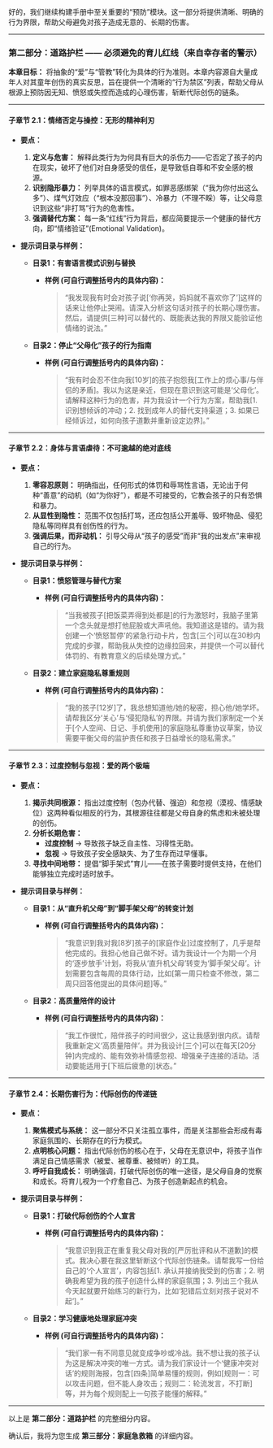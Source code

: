 好的，我们继续构建手册中至关重要的“预防”模块。这一部分将提供清晰、明确的行为界限，帮助父母避免对孩子造成无意的、长期的伤害。

---

### **第二部分：道路护栏 —— 必须避免的育儿红线（来自幸存者的警示）**

**本章目标：** 将抽象的“爱”与“管教”转化为具体的行为准则。本章内容源自大量成年人对其童年创伤的真实反思，旨在提供一个清晰的“行为禁区”列表，帮助父母从根源上预防因无知、愤怒或失控而造成的心理伤害，斩断代际创伤的链条。

---

#### **子章节 2.1：情绪否定与操控：无形的精神利刃**

*   **要点：**
    1.  **定义与危害：** 解释此类行为为何具有巨大的杀伤力——它否定了孩子的内在现实，破坏了他们对自身感受的信任，是导致低自尊和不安全感的根源。
    2.  **识别隐形暴力：** 列举具体的语言模式，如罪恶感绑架（“我为你付出这么多”）、煤气灯效应（“根本没那回事”）、冷暴力（不理不睬）等，让父母意识到这些“非打骂”行为的危害性。
    3.  **强调替代方案：** 每一条“红线”行为背后，都应简要提示一个健康的替代方向，即“情绪验证”(Emotional Validation)。

*   **提示词目录与样例：**

    *   **目录1：有害语言模式识别与替换**
        *   **样例 (可自行调整括号内的具体内容)：**
            > “我发现我有时会对孩子说[‘你再哭，妈妈就不喜欢你了’]这样的话来让他停止哭闹。请深入分析这句话对孩子的长期心理伤害。然后，请提供[三种]可以替代的、既能表达我的界限又能验证他情绪的说法。”

    *   **目录2：停止“父母化”孩子的行为指南**
        *   **样例 (可自行调整括号内的具体内容)：**
            > “我有时会忍不住向我[10岁]的孩子抱怨我[工作上的烦心事/与伴侣的矛盾]。我以为这是亲近，但现在意识到这可能是‘父母化’。请解释这种行为的危害，并为我设计一个行为方案，帮助我[1. 识别想倾诉的冲动；2. 找到成年人的替代支持渠道；3. 如果已经倾诉过，如何向孩子道歉并重新设定边界]。”

---

#### **子章节 2.2：身体与言语虐待：不可逾越的绝对底线**

*   **要点：**
    1.  **零容忍原则：** 明确指出，任何形式的体罚和辱骂性言语，无论出于何种“善意”的动机（如“为你好”），都是不可接受的，它教会孩子的只有恐惧和暴力。
    2.  **从显性到隐性：** 范围不仅包括打骂，还应包括公开羞辱、毁坏物品、侵犯隐私等同样具有创伤性的行为。
    3.  **强调后果，而非动机：** 引导父母从“孩子的感受”而非“我的出发点”来审视自己的行为。

*   **提示词目录与样例：**

    *   **目录1：愤怒管理与替代方案**
        *   **样例 (可自行调整括号内的具体内容)：**
            > “当我被孩子[把饭菜弄得到处都是]的行为激怒时，我脑子里第一个念头就是想打他屁股或大声吼他。我知道这是错的。请为我创建一个‘愤怒暂停’的紧急行动卡片，包含[三个]可以在30秒内完成的步骤，帮助我从失控的边缘拉回来，并提供一个可以替代体罚的、有教育意义的后续处理方式。”

    *   **目录2：建立家庭隐私尊重规则**
        *   **样例 (可自行调整括号内的具体内容)：**
            > “我的孩子[12岁]了，我总想知道他/她的秘密，担心他/她学坏。请帮我区分‘关心’与‘侵犯隐私’的界限。并请为我们家制定一个关于[个人空间、日记、手机使用]的家庭隐私尊重协议草案，协议需要平衡父母的监护责任和孩子日益增长的隐私需求。”

---

#### **子章节 2.3：过度控制与忽视：爱的两个极端**

*   **要点：**
    1.  **揭示共同根源：** 指出过度控制（包办代替、强迫）和忽视（漠视、情感缺位）这两种看似相反的行为，其根源往往都是父母自身的焦虑和未被处理的创伤。
    2.  **分析长期危害：**
        *   **过度控制** -> 导致孩子缺乏自主性、习得性无助。
        *   **忽视** -> 导致孩子安全感缺失、为了生存而过早懂事。
    3.  **寻找中间地带：** 提倡“脚手架式”育儿——在孩子需要时提供支持，在他们能够独立完成时适时放手。

*   **提示词目录与样例：**

    *   **目录1：从“直升机父母”到“脚手架父母”的转变计划**
        *   **样例 (可自行调整括号内的具体内容)：**
            > “我意识到我对我[8岁]孩子的[家庭作业]过度控制了，几乎是帮他完成的。我担心他自己做不好。请为我设计一个为期一个月的‘逐步放手’计划，将我从‘直升机父母’转变为‘脚手架父母’。计划需要包含每周的具体行动，比如[第一周只检查不修改，第二周只回答他提出的具体问题]等。”

    *   **目录2：高质量陪伴的设计**
        *   **样例 (可自行调整括号内的具体内容)：**
            > “我工作很忙，陪伴孩子的时间很少，这让我感到很内疚。请帮我重新定义‘高质量陪伴’。并为我设计[三个]可以在每天[20分钟]内完成的、能有效弥补情感忽视、增强亲子连接的活动。活动要能适用于[下班后疲惫的]状态。”

---

#### **子章节 2.4：长期伤害行为：代际创伤的传递链**

*   **要点：**
    1.  **聚焦模式与系统：** 这一部分不只关注孤立事件，而是关注那些会形成有毒家庭氛围的、长期存在的行为模式。
    2.  **点明核心问题：** 指出代际创伤的核心在于，父母在无意识中，将孩子当作满足自己情感需求（被爱、被尊重、被倾听）的工具。
    3.  **呼吁自我成长：** 明确强调，打破代际创伤的唯一途径，是父母自身的觉察和成长。将育儿视为一个疗愈自己、为孩子创造新起点的机会。

*   **提示词目录与样例：**

    *   **目录1：打破代际创伤的个人宣言**
        *   **样例 (可自行调整括号内的具体内容)：**
            > “我意识到我正在重复我父母对我的[严厉批评和从不道歉]的模式。我决心要在我这里斩断这个代际创伤链条。请帮我写一份给自己的‘个人宣言’，内容包括[1. 承认并接纳我受到的伤害；2. 明确我希望为我的孩子创造什么样的家庭氛围；3. 列出三个我从今天起就要开始练习的新行为，比如‘犯错后立刻对孩子说对不起’]。”

    *   **目录2：学习健康地处理家庭冲突**
        *   **样例 (可自行调整括号内的具体内容)：**
            > “我们家一有不同意见就变成争吵或冷战。我不想让我的孩子认为这是解决冲突的唯一方式。请为我们家设计一个‘健康冲突对话’的规则海报，包含[四条]简单易懂的规则，例如[规则一：可以攻击问题，但不能人身攻击；规则二：轮流发言，不打断]等，并为每个规则配上一句孩子能懂的解释。”

---

以上是 **第二部分：道路护栏** 的完整细分内容。

确认后，我将为您生成 **第三部分：家庭急救箱** 的详细内容。
